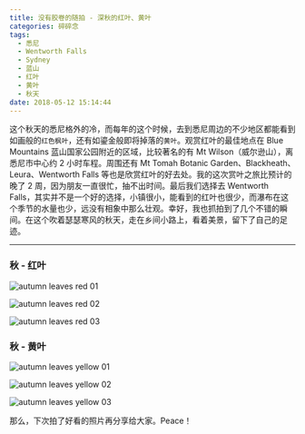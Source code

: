 ```yaml
---
title: 没有胶卷的随拍 - 深秋的红叶、黄叶
categories: 碎碎念
tags:
  - 悉尼
  - Wentworth Falls
  - Sydney
  - 蓝山
  - 红叶
  - 黄叶
  - 秋天
date: 2018-05-12 15:14:44
---
```


这个秋天的悉尼格外的冷，而每年的这个时候，去到悉尼周边的不少地区都能看到如画般的`红色枫叶`，还有如鎏金般即将掉落的`黄叶`。观赏红叶的最佳地点在 Blue Mountains 蓝山国家公园附近的区域，比较著名的有 Mt Wilson（威尔逊山），离悉尼市中心约 2 小时车程。周围还有 Mt Tomah Botanic Garden、Blackheath、Leura、Wentworth Falls 等也是欣赏红叶的好去处。我的这次赏叶之旅比预计的晚了 2 周，因为朋友一直很忙，抽不出时间。最后我们选择去 Wentworth Falls，其实并不是一个好的选择，小镇很小，能看到的红叶也很少，而瀑布在这个季节的水量也少，远没有相象中那么壮观。幸好，我也抓拍到了几个不错的瞬间。在这个吹着瑟瑟寒风的秋天，走在乡间小路上，看着美景，留下了自己的足迹。

<!--more-->

------

### 秋 - 红叶

![autumn leaves red 01](https://user-images.githubusercontent.com/5259084/39953913-9d5078fc-55f8-11e8-8c01-829d0ccde9a9.jpg)

![autumn leaves red 02](https://user-images.githubusercontent.com/5259084/39953915-9d804258-55f8-11e8-8caf-ab7c2013a82b.jpg)

![autumn leaves red 03](https://user-images.githubusercontent.com/5259084/39953916-9dafc988-55f8-11e8-84d8-3787ccfa9fa6.jpg)

### 秋 - 黄叶

![autumn leaves yellow 01](https://user-images.githubusercontent.com/5259084/39953920-a5cfade0-55f8-11e8-93eb-c552c086d6d5.jpg)

![autumn leaves yellow 02](https://user-images.githubusercontent.com/5259084/39953921-a6114e76-55f8-11e8-981e-acd269586220.jpg)

![autumn leaves yellow 03](https://user-images.githubusercontent.com/5259084/39953922-a640fbc6-55f8-11e8-8451-da33f25378b6.jpg)

那么，下次拍了好看的照片再分享给大家。Peace！
